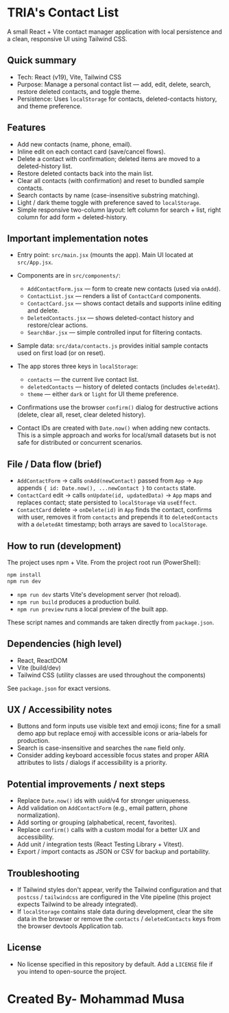 # TRIA's Contact List

A small React + Vite contact manager application with local persistence and a clean, responsive UI using Tailwind CSS.

## Quick summary

- Tech: React (v19), Vite, Tailwind CSS
- Purpose: Manage a personal contact list — add, edit, delete, search, restore deleted contacts, and toggle theme.
- Persistence: Uses `localStorage` for contacts, deleted-contacts history, and theme preference.

## Features

- Add new contacts (name, phone, email).
- Inline edit on each contact card (save/cancel flows).
- Delete a contact with confirmation; deleted items are moved to a deleted-history list.
- Restore deleted contacts back into the main list.
- Clear all contacts (with confirmation) and reset to bundled sample contacts.
- Search contacts by name (case-insensitive substring matching).
- Light / dark theme toggle with preference saved to `localStorage`.
- Simple responsive two-column layout: left column for search + list, right column for add form + deleted-history.

## Important implementation notes

- Entry point: `src/main.jsx` (mounts the app). Main UI located at `src/App.jsx`.
- Components are in `src/components/`:
  - `AddContactForm.jsx` — form to create new contacts (used via `onAdd`).
  - `ContactList.jsx` — renders a list of `ContactCard` components.
  - `ContactCard.jsx` — shows contact details and supports inline editing and delete.
  - `DeletedContacts.jsx` — shows deleted-contact history and restore/clear actions.
  - `SearchBar.jsx` — simple controlled input for filtering contacts.
- Sample data: `src/data/contacts.js` provides initial sample contacts used on first load (or on reset).

- The app stores three keys in `localStorage`:

  - `contacts` — the current live contact list.
  - `deletedContacts` — history of deleted contacts (includes `deletedAt`).
  - `theme` — either `dark` or `light` for UI theme preference.

- Confirmations use the browser `confirm()` dialog for destructive actions (delete, clear all, reset, clear deleted history).

- Contact IDs are created with `Date.now()` when adding new contacts. This is a simple approach and works for local/small datasets but is not safe for distributed or concurrent scenarios.

## File / Data flow (brief)

- `AddContactForm` -> calls `onAdd(newContact)` passed from `App` -> `App` appends `{ id: Date.now(), ...newContact }` to `contacts` state.
- `ContactCard` edit -> calls `onUpdate(id, updatedData)` -> `App` maps and replaces contact; state persisted to `localStorage` via `useEffect`.
- `ContactCard` delete -> `onDelete(id)` in `App` finds the contact, confirms with user, removes it from `contacts` and prepends it to `deletedContacts` with a `deletedAt` timestamp; both arrays are saved to `localStorage`.

## How to run (development)

The project uses npm + Vite. From the project root run (PowerShell):

```powershell
npm install
npm run dev
```

- `npm run dev` starts Vite's development server (hot reload).
- `npm run build` produces a production build.
- `npm run preview` runs a local preview of the built app.

These script names and commands are taken directly from `package.json`.

## Dependencies (high level)

- React, ReactDOM
- Vite (build/dev)
- Tailwind CSS (utility classes are used throughout the components)

See `package.json` for exact versions.

## UX / Accessibility notes

- Buttons and form inputs use visible text and emoji icons; fine for a small demo app but replace emoji with accessible icons or aria-labels for production.
- Search is case-insensitive and searches the `name` field only.
- Consider adding keyboard accessible focus states and proper ARIA attributes to lists / dialogs if accessibility is a priority.

## Potential improvements / next steps

- Replace `Date.now()` ids with uuid/v4 for stronger uniqueness.
- Add validation on `AddContactForm` (e.g., email pattern, phone normalization).
- Add sorting or grouping (alphabetical, recent, favorites).
- Replace `confirm()` calls with a custom modal for a better UX and accessibility.
- Add unit / integration tests (React Testing Library + Vitest).
- Export / import contacts as JSON or CSV for backup and portability.

## Troubleshooting

- If Tailwind styles don't appear, verify the Tailwind configuration and that `postcss` / `tailwindcss` are configured in the Vite pipeline (this project expects Tailwind to be already integrated).
- If `localStorage` contains stale data during development, clear the site data in the browser or remove the `contacts` / `deletedContacts` keys from the browser devtools Application tab.

## License

- No license specified in this repository by default. Add a `LICENSE` file if you intend to open-source the project.

# Created By- Mohammad Musa

